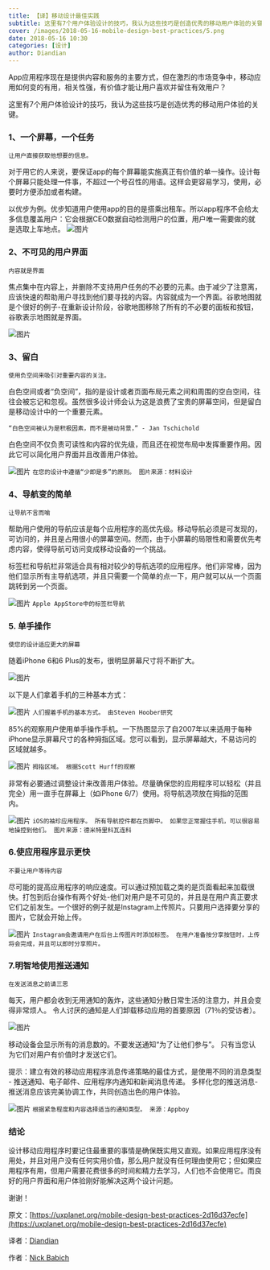 ```yaml
---
title: 【译】移动设计最佳实践
subtitle: 这里有7个用户体验设计的技巧，我认为这些技巧是创造优秀的移动用户体验的关键。
cover: /images/2018-05-16-mobile-design-best-practices/5.png
date: 2018-05-16 10:30
categories: [设计]
author: Diandian
---
```


App应用程序现在是提供内容和服务的主要方式，但在激烈的市场竞争中，移动应用如何变的有用，相关性强，有价值才能让用户喜欢并留住有效用户？

这里有7个用户体验设计的技巧，我认为这些技巧是创造优秀的移动用户体验的关键。

<!-- more -->

### 1、一个屏幕，一个任务
`让用户直接获取他想要的信息。`

对于用它的人来说，要保证app的每个屏幕能实施真正有价值的单一操作。设计每个屏幕只能处理一件事，不超过一个号召性的用语。这样会更容易学习，使用，必要时方便添加或者构建。

以优步为例。优步知道用户使用app的目的是搭乘出租车。所以app程序不会给太多信息覆盖用户：它会根据CEO数据自动检测用户的位置，用户唯一需要做的就是选取上车地点。
![图片](/images/2018-05-16-mobile-design-best-practices/1.png)

### 2、不可见的用户界面
`内容就是界面`

焦点集中在内容上，并删除不支持用户任务的不必要的元素。由于减少了注意离，应该快速的帮助用户寻找到他们要寻找的内容。内容就成为一个界面。谷歌地图就是个很好的例子-在重新设计阶段，谷歌地图移除了所有的不必要的面板和按钮，谷歌表示地图就是界面。

![图片](/images/2018-05-16-mobile-design-best-practices/2.png)

###  3、留白
`使用负空间来吸引对重要内容的关注。`

白色空间或者“负空间”，指的是设计或者页面布局元素之间和周围的空白空间，往往会被忘记和忽视。虽然很多设计师会认为这是浪费了宝贵的屏幕空间，但是留白是移动设计中的一个重要元素。

`“白色空间被认为是积极因素，而不是被动背景，” - Jan Tschichold`

白色空间不仅负责可读性和内容的优先级，而且还在视觉布局中发挥重要作用。因此它可以简化用户界面并且改善用户体验。

![图片](/images/2018-05-16-mobile-design-best-practices/3.png)
`在您的设计中遵循“少即是多”的原则。 图片来源：材料设计`

### 4、导航变的简单
`让导航不言而喻`

帮助用户使用的导航应该是每个应用程序的高优先级。移动导航必须是可发现的，可访问的，并且是占用很小的屏幕空间。然而，由于小屏幕的局限性和需要优先考虑内容，使得导航可访问变成移动设备的一个挑战。

标签栏和导航栏非常适合具有相对较少的导航选项的应用程序。他们非常棒，因为他们显示所有主导航选项，并且只需要一个简单的点一下，用户就可以从一个页面跳转到另一个页面。

![图片](/images/2018-05-16-mobile-design-best-practices/4.png)
`Apple AppStore中的标签栏导航`

### 5. 单手操作
`使您的设计适应更大的屏幕`

随着iPhone 6和6 Plus的发布，很明显屏幕尺寸将不断扩大。

![图片](/images/2018-05-16-mobile-design-best-practices/5.png)

以下是人们拿着手机的三种基本方式：

![图片](/images/2018-05-16-mobile-design-best-practices/6.png)
`人们握着手机的基本方式。 由Steven Hoober研究`

85%的观察用户使用单手操作手机。一下热图显示了自2007年以来适用于每种iPhone显示屏幕尺寸的各种拇指区域。您可以看到，显示屏幕越大，不易访问的区域就越多。

![图片](/images/2018-05-16-mobile-design-best-practices/7.png)
`拇指区域。 根据Scott Hurff的观察`

非常有必要通过调整设计来改善用户体验。尽量确保您的应用程序可以轻松（并且完全）用一直手在屏幕上（如iPhone 6/7）使用。将导航选项放在拇指的范围内。

![图片](/images/2018-05-16-mobile-design-best-practices/8.png)
`iOS的袖珍应用程序。 所有导航控件都在页脚中。 如果您正常握住手机，可以很容易地操控到他们。 图片来源：德米特里科瓦连科`

### 6.使应用程序显示更快
`不要让用户等待内容`

尽可能的提高应用程序的响应速度。可以通过预加载之类的是页面看起来加载很快。打包到后台操作有两个好处-他们对用户是不可见的，并且是在用户真正要求它们之前发生。一个很好的例子就是Instagram上传照片。只要用户选择要分享的图片，它就会开始上传。

![图片](/images/2018-05-16-mobile-design-best-practices/9.png)
`Instagram会邀请用户在后台上传图片时添加标签。 在用户准备按分享按钮时，上传将会完成，并且可以即时分享照片。`

### 7.明智地使用推送通知
`在发送消息之前请三思`

每天，用户都会收到无用通知的轰炸，这些通知分散日常生活的注意力，并且会变得非常烦人。 令人讨厌的通知是人们卸载移动应用的首要原因（71％的受访者）。

![图片](/images/2018-05-16-mobile-design-best-practices/10.png)

移动设备会显示所有的消息数的。不要发送通知“为了让他们参与”。 只有当您认为它们对用户有价值时才发送它们。

提示：建立有效的移动应用程序消息传递策略的最佳方式，是使用不同的消息类型 - 推送通知、电子邮件、应用程序内通知和新闻消息传递。 多样化您的推送消息- 推送消息应该完美协调工作，共同创造出色的用户体验。

![图片](/images/2018-05-16-mobile-design-best-practices/11.jpg)
`根据紧急程度和内容选择适当的通知类型。 来源：Appboy`

### 结论
设计移动应用程序时要记住最重要的事情是确保既实用又直观。如果应用程序没有用处，并且对用户没有任何实用价值，那么用户就没有任何理由使用它；但如果应用程序有用，但用户需要花费很多的时间和精力去学习，人们也不会使用它。而良好的用户界面和用户体验刚好能解决这两个设计问题。

谢谢！


原文：[https://uxplanet.org/mobile-design-best-practices-2d16d37ecfe](https://uxplanet.org/mobile-design-best-practices-2d16d37ecfe)

译者：[Diandian](https://futu.im/author/Diandian)

作者：[Nick Babich](https://uxplanet.org/@101)

